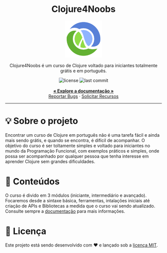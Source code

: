  <div align="center">
    <h1>Clojure4Noobs</h1>
    <img src="https://github.com/ygorsimoes/clojure4noobs/blob/main/assets/clojure_logo.png?raw=true" alt="clojure logo" width="120"/>
    <p>Clojure4Noobs é um curso de Clojure voltado para iniciantes totalmente grátis e em português.</p>
    <img src="https://img.shields.io/github/license/ygorsimoes/clojure4noobs" alt="license">
    <img src="https://img.shields.io/github/last-commit/ygorsimoes/clojure4noobs" alt="last commit">
    <br />
    <br />
    <a href="https://github.com/ygorsimoes/clojure4noobs/tree/main/doc#documentação"><strong>« Explore a documentação »</strong></a>
    <br />
    <a href="https://github.com/ygorsimoes/clojure4noobs/issues/new/choose">Reportar Bugs</a>
    ·
    <a href="https://github.com/ygorsimoes/clojure4noobs/issues/new/choose">Solicitar Recursos</a>
</div>
<hr>

<h1>💡 Sobre o projeto</h1>

<p>Encontrar um curso de Clojure em português não é uma tarefa fácil e ainda mais sendo grátis, e quando se encontra, é 
difícil de acompanhar. O objetivo do curso é ser toltamente simples e voltado para iniciantes no mundo da Programação 
Funcional, com exemplos práticos e simples, onde possa ser acompanhado por qualquer pessoa que tenha interesse em aprender 
Clojure sem grandes dificuldades.</p>

<h1>📖 Conteúdos</h1>

<p>O curso é divido em 3 módulos (iniciante, intermediário e avançado). Focaremos desde a sintaxe básica, ferramentas,
intalações iniciais até criação de APIs e Bibliotecas a medida que o curso vai sendo atualizado.
Consulte sempre a <a href="https://github.com/ygorsimoes/clojure4noobs/tree/main/doc/README.md">documentação</a> para mais 
informações.</p>

<h1>📌️ Licença</h1>

<p>Este projeto está sendo desenvolvido com ❤️ e lançado sob a <a href="https://github.com/ygorsimoes/clojure4noobs/blob/main/LICENSE">licença MIT</a>.</p>